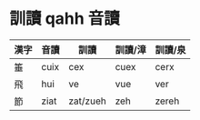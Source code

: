 # 訓讀 qahh 音讀

| 漢字 | 音讀 | 訓讀 | 訓讀/漳 | 訓讀/泉 |
| --- | --- | --- | --- | --- |
| 箠 | cuix | cex | cuex | cerx |
| 飛 | hui | ve | vue | ver |
| 節 | ziat | zat/zueh | zeh | zereh |


